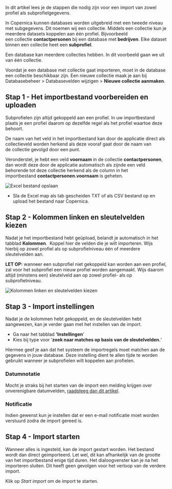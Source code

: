 In dit artikel lees je de stappen die nodig zijn voor een import van
zowel profiel als subprofielgegevens.

In Copernica kunnen databases worden uitgebreid met een tweede niveau
met subgegevens. Dit noemen wij een collectie. Middels een collectie kun
je meerdere datasets koppelen aan één profiel. Bijvoorbeeld
een collectie **contactpersonen** bij een database met **bedrijven**.
Elke dataset binnen een collectie heet een **subprofiel**.

Een database kan meerdere collecties hebben. In dit voorbeeld gaan we
uit van één collectie.

Voordat je een database met collectie gaat importeren, moet in de
database een collectie beschikbaar zijn. Een nieuwe collectie maak je
aan bij Databasebeheer \> Databasevelden wijzigen
\> **Nieuwe collectie aanmaken**.

Stap 1 - Het importbestand voorbereiden en uploaden
---------------------------------------------------

Subprofielen zijn altijd gekoppeld aan een profiel. In uw importbestand
plaats je een profiel daarom op dezelfde regel als het profiel waartoe
deze behoort.

De naam van het veld in het importbestand kan door de applicatie direct
als collectieveld worden herkend als deze vooraf gaat door de naam van
de collectie gevolgd door een punt.

Veronderstel, je hebt een veld **voornaam** in
de collectie **contactpersonen**, dan wordt deze door de applicatie
automatisch als zijnde een veld behorende tot deze collectie herkend als
de column in het importbestand **contactpersonen.voornaam** is geheten.

![Excel bestand opslaan](Documentation/excel-bestand.png)

-   Sla de Excel map als tab gescheiden TXT of als CSV bestand op en
    upload het bestand naar Copernica.

Stap 2 - Kolommen linken en sleutelvelden kiezen
------------------------------------------------

Nadat je het importbestand hebt geüpload, belandt je automatisch in het
tabblad **Kolommen**.  Koppel hier de velden die je wilt importeren.
Wijs hierbij op zowel profiel als op subprofielniveau één of meerdere
sleutelvelden aan. 

**LET OP:** wanneer een subprofiel niet gekoppeld kan worden aan
een profiel, zal voor het subprofiel een nieuw profiel worden
aangemaakt. Wijs daarom altijd (minstens een) sleutelveld aan op
zowel profiel- als op subprofielniveau.

![Kolommen linken en sleutelvelden
kiezen](Documentation/import-dialog-tab1.png)

Stap 3 - Import instellingen
----------------------------

Nadat je de kolommen hebt gekoppeld, en de sleutelvelden hebt
aangewezen, kan je verder gaan met het instellen van de import.

-   Ga naar het tabblad **'Instellingen**'
-   Kies bij type voor ‘**zoek naar matches op basis van de
    sleutelvelden.**’

Hiermee geef je aan dat het systeem de importregels moet matchen aan de
gegevens in jouw database. Deze instelling dient te allen tijde te
worden gebruikt wanneer je subprofielen wilt koppelen aan profielen.

### Datumnotatie

Mocht je straks bij het starten van de import een melding krijgen over
onverenigbare datumvelden, [raadpleeg dan dit
artikel](http://beta.copernica.nl/index.php?pxc=113251&current=help&pxd=.p.help.article&article=examples.dataimport.normalimport&language=nl_NL&article=profiles.dialogs.import.dateformat "Date format").

### Notificatie

Indien gewenst kun je instellen dat er een e-mail notificatie moet
worden verstuurd zodra de import gereed is.

Stap 4 - Import starten
-----------------------

Wanneer alles is ingesteld, kan de import gestart worden. Het bestand
wordt dan direct geimporteerd. Let wel, dit kan afhankelijk van de
grootte van het importbestand enige tijd duren. Het dialoogvenster kan
je na het importeren sluiten. Dit heeft geen gevolgen voor het verloop
van de verdere import. 

Klik op *Start import* om de import te starten. 
